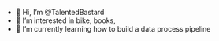 - 👋 Hi, I’m @TalentedBastard
- 👀 I’m interested in bike, books,   
- 🌱 I’m currently learning how to build a data process pipeline

<!---
TalentedBastard/TalentedBastard is a ✨ special ✨ repository because its `README.md` (this file) appears on your GitHub profile.
You can click the Preview link to take a look at your changes.
--->
